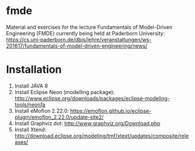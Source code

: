 # fmde
Material and exercises for the lecture Fundamentals of Model-Driven Engineering (FMDE) currently being held at Paderborn University:  https://cs.uni-paderborn.de/dbis/lehre/veranstaltungen/ws-201617/fundamentals-of-model-driven-engineering/news/ 

# Installation

1. Install JAVA 8
2. Install Eclipse Neon (modelling package):  http://www.eclipse.org/downloads/packages/eclipse-modeling-tools/neon1a
3. Install eMoflon 2.22.0: https://emoflon.github.io/eclipse-plugin/emoflon_2.22.0/update-site2/
4. Install Graphviz dot:  http://www.graphviz.org/Download.php
5. Install Xtend: http://download.eclipse.org/modeling/tmf/xtext/updates/composite/releases/
